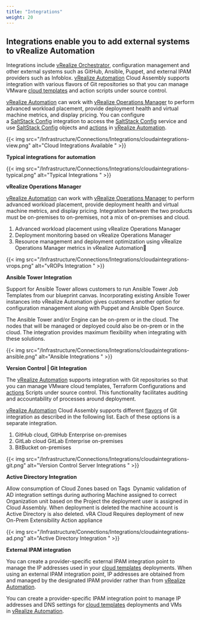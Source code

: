 ```yaml
---
title: "Integrations"
weight: 20
---
```


## Integrations enable you to add external systems to vRealize Automation

Integrations include [vRealize Orchestrator](https://www.vmware.com/products/vrealize-orchestrator.html), configuration management and other external systems such as GitHub, Ansible, Puppet, and external IPAM providers such as Infoblox.
[vRealize Automation](https://www.vmware.com/products/vrealize-automation.html) Cloud Assembly supports integration with various flavors of Git repositories so that you can manage VMware [cloud templates](/Design/Cloud_Templates/) and action scripts under source control.

[vRealize Automation](https://www.vmware.com/products/vrealize-automation.html) can work with [vRealize Operations Manager](https://www.vmware.com/products/vrealize-operations.html) to perform advanced workload placement, provide deployment health and virtual machine metrics, and display pricing.
You can configure a [SaltStack Config](https://www.vmware.com/products/vrealize-automation/saltstack-config.html) integration to access the [SaltStack Config](https://www.vmware.com/products/vrealize-automation/saltstack-config.html) service and use [SaltStack Config](https://www.vmware.com/products/vrealize-automation/saltstack-config.html) objects and [actions](/Extensibility/Library/Actions/) in [vRealize Automation](https://www.vmware.com/products/vrealize-automation.html).

{{< img src="/Infrastructure/Connections/Integrations/cloudaintegrations-view.png" alt="Cloud Integrations Available " >}}

<strong>Typical integrations for automation</strong>

{{< img src="/Infrastructure/Connections/Integrations/cloudaintegrations-typical.png" alt="Typical Integrations " >}}

<strong>vRealize Operations Manager</strong>

[vRealize Automation](https://www.vmware.com/products/vrealize-automation.html) can work with [vRealize Operations Manager](https://www.vmware.com/products/vrealize-operations.html) to perform advanced workload placement, provide deployment health and virtual machine metrics, and display pricing.
Integration between the two products must be on-premises to on-premises, not a mix of on-premises and cloud.

 1. Advanced workload placement using vRealize Operations Manager
 2. Deployment monitoring based on vRealize Operations Manager
 3. Resource management and deployment optimization using vRealize Operations Manager metrics in vRealize Automation

{{< img src="/Infrastructure/Connections/Integrations/cloudaintegrations-vrops.png" alt="vROPs Integration " >}}

<strong>Ansible Tower Integration</strong>

Support for Ansible Tower allows customers to run Ansible Tower Job Templates from our blueprint canvas. 
Incorporating existing Ansible Tower instances into vRealize Automation gives customers another option for configuration management along with Puppet and Ansible Open Source. 

The Ansible Tower and/or Engine can be on-prem or in the cloud. The nodes that will be managed or deployed could also be on-prem or in the cloud. 
The integration provides maximum flexibility when integrating with these solutions.

{{< img src="/Infrastructure/Connections/Integrations/cloudaintegrations-ansible.png" alt="Ansible Integrations " >}}

<strong>Version Control | Git Integration</strong>

The [vRealize Automation](https://www.vmware.com/products/vrealize-automation.html) supports integration with Git repositories so that you can manage VMware cloud templates, Terraform Configurations and [actions](/Extensibility/Library/Actions/) Scripts under source control. This functionality facilitates auditing and accountability of processes around deployment.

[vRealize Automation](https://www.vmware.com/products/vrealize-automation.html) Cloud Assembly supports different [flavors](/Infrastructure/Configure/Flavor-Mappings/) of Git integration as described in the following list. Each of these options is a separate integration.

1. GitHub cloud, GitHub Enterprise on-premises
2. GitLab cloud GitLab Enterprise on-premises
3. BitBucket on-premises

{{< img src="/Infrastructure/Connections/Integrations/cloudaintegrations-git.png" alt="Version Control Server Integrations " >}}

<strong>Active Directory Integration</strong>

Allow consumption of Cloud Zones based on Tags 
Dynamic validation of AD integration settings during authoring
Machine assigned to correct Organization unit based on the Project the deployment user is assigned in Cloud Assembly.
When deployment is deleted the machine account is Active Directory is also deleted.
vRA Cloud Requires deployment of new On-Prem Extensibility Action appliance

{{< img src="/Infrastructure/Connections/Integrations/cloudaintegrations-ad.png" alt="Active Directory Integration " >}}

<strong>External IPAM integration</strong>

You can create a provider-specific external IPAM integration point to manage the IP addresses used in your [cloud templates](/Design/Cloud_Templates/) deployments. When using an external IPAM integration point, IP addresses are obtained from and managed by the designated IPAM provider rather than from [vRealize Automation](https://www.vmware.com/products/vrealize-automation.html).

You can create a provider-specific IPAM integration point to manage IP addresses and DNS settings for [cloud templates](/Design/Cloud_Templates/) deployments and VMs in [vRealize Automation](https://www.vmware.com/products/vrealize-automation.html).
